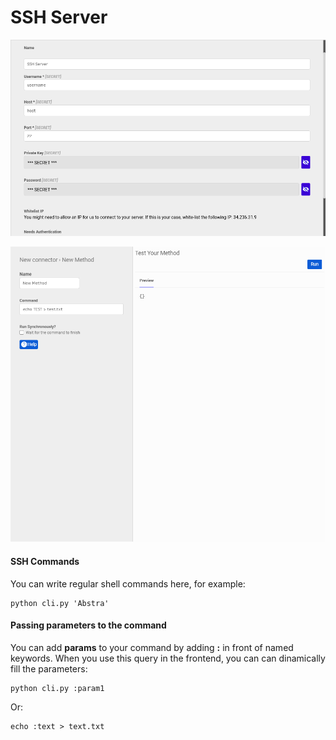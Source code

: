 # SSH Server



![Configuration](../.gitbook/assets/screenshot_from_2021-04-26_16-10-46.png)

![Queries](../.gitbook/assets/image%20%2810%29.png)

#### SSH Commands

You can write regular shell commands here, for example:

```text
python cli.py 'Abstra'
```

#### Passing parameters to the command

You can add **params** to your command by adding **:** in front of named keywords. When you use this query in the frontend, you can can dinamically fill the parameters:

```text
python cli.py :param1
```

Or:

```text
echo :text > text.txt
```

